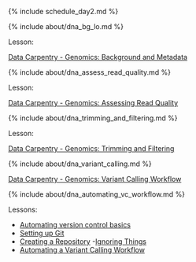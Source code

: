 
{% include schedule_day2.md %}

{% include about/dna_bg_lo.md %}

Lesson:

[Data Carpentry - Genomics: Background and Metadata](https://murraycadzow.github.io/wrangling-genomics/01-background/index.html)


{% include about/dna_assess_read_quality.md %}

Lesson:

[Data Carpentry - Genomics: Assessing Read Quality](https://murraycadzow.github.io/wrangling-genomics/02-quality-control/index.html)

{% include about/dna_trimming_and_filtering.md %}

Lesson:

[Data Carpentry - Genomics: Trimming and Filtering](https://murraycadzow.github.io/wrangling-genomics/03-trimming/index.html)

{% include about/dna_variant_calling.md %}

[Data Carpentry - Genomics: Variant Calling Workflow](https://murraycadzow.github.io/wrangling-genomics/04-variant_calling/index.html)

{% include about/dna_automating_vc_workflow.md %}

Lessons:

- [Automating version control basics](https://murraycadzow.github.io/wrangling-genomics/05-version-control-basics/index.html)
- [Setting up Git](https://murraycadzow.github.io/wrangling-genomics/06-setting-up-version-control/index.html)
- [Creating a Repository](https://murraycadzow.github.io/wrangling-genomics/07-create-repo/index.html)
-[Ignoring Things](https://murraycadzow.github.io/wrangling-genomics/09-ignore/index.html)
- [Automating a Variant Calling Workflow](https://murraycadzow.github.io/wrangling-genomics/10-automation/index.html)

